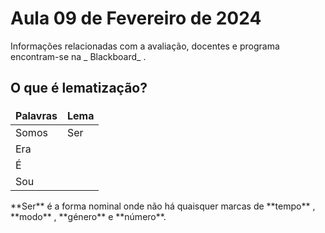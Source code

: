 # Aula 09 de Fevereiro de 2024

<p>Informações relacionadas com a avaliação, docentes e programa encontram-se na _ Blackboard_ .
  
## O que é lematização?

<style>
td, th {
   border: none!important;
}
</style>
| Palavras    | Lema        |
| ----------- | ----------- |
| Somos       |      Ser    |
| Era                
| É 
| Sou

<p> **Ser** é a forma nominal onde não há quaisquer marcas de **tempo** , **modo** , **género** e **número**.</p>

